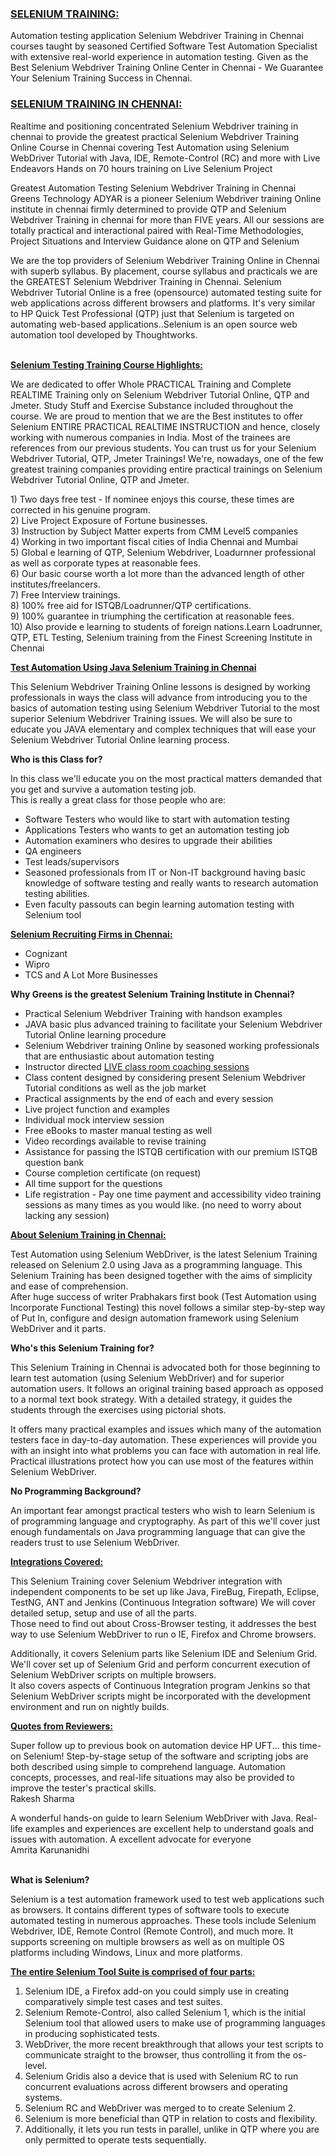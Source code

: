 <h3><u><strong>SELENIUM TRAINING:</strong></u></h3>

<p>Automation testing application Selenium Webdriver Training in Chennai courses taught by seasoned Certified Software Test Automation Specialist with extensive real-world experience in automation testing. Given as the Best Selenium Webdriver Training Online Center in Chennai - We Guarantee Your Selenium Training Success in Chennai.</p>

<h3><u><strong>SELENIUM TRAINING IN CHENNAI:</strong></u></h3>

<p>Realtime and positioning concentrated Selenium Webdriver training in chennai to provide the greatest practical Selenium Webdriver Training Online Course in Chennai covering Test Automation using Selenium WebDriver Tutorial with Java, IDE, Remote-Control (RC) and more with Live Endeavors Hands on 70 hours training on Live Selenium Project</p>

<p>Greatest Automation Testing Selenium Webdriver Training in Chennai<br />
Greens Technology ADYAR is a pioneer Selenium Webdriver training Online institute in chennai firmly determined to provide QTP and Selenium Webdriver Training in chennai for more than FIVE years. All our sessions are totally practical and interactional paired with Real-Time Methodologies, Project Situations and Interview Guidance alone on QTP and Selenium</p>

<p>We are the top providers of Selenium Webdriver Training Online in Chennai with superb syllabus. By placement, course syllabus and practicals we are the GREATEST Selenium Webdriver Training in Chennai. Selenium Webdriver Tutorial Online&nbsp;is a free (opensource) automated testing suite for web applications across different browsers and platforms. It&#39;s very similar to HP Quick Test Professional (QTP) just that Selenium is targeted on automating web-based applications..Selenium is an open source web automation tool developed by Thoughtworks.</p>

<p><br />
<u><strong>Selenium Testing Training Course Highlights:</strong></u></p>

<p>We are dedicated to offer Whole PRACTICAL Training and Complete REALTIME Training only on Selenium Webdriver Tutorial Online, QTP and Jmeter. Study Stuff and Exercise Substance included throughout the course. We are proud to mention that we are the Best institutes to offer Selenium ENTIRE PRACTICAL REALTIME INSTRUCTION and hence, closely working with numerous companies in India.&nbsp;Most of the trainees are references from our previous students. You can trust us for your Selenium Webdriver Tutorial, QTP, Jmeter Trainings! We&#39;re, nowadays, one of the few greatest training companies providing entire practical trainings on Selenium Webdriver Tutorial Online, QTP and Jmeter.</p>

<p>1) Two days free test - If nominee enjoys this course, these times are corrected in his genuine program.<br />
2) Live Project Exposure of Fortune businesses.<br />
3) Instruction by Subject Matter experts from CMM Level5 companies<br />
4) Working in two important fiscal cities of India Chennai and Mumbai<br />
5) Global e learning of QTP, Selenium Webdriver, Loadurnner professional as well as corporate types at reasonable fees.<br />
6) Our basic course worth a lot more than the advanced length of other institutes/freelancers.<br />
7) Free Interview trainings.<br />
8) 100% free aid for ISTQB/Loadrunner/QTP certifications.<br />
9) 100% guarantee in triumphing the certification at reasonable fees.<br />
10) Also provide e learning to students of foreign nations.Learn Loadrunner, QTP, ETL Testing, Selenium training from the Finest Screening Institute in Chennai</p>

<p><u><strong>Test Automation Using Java Selenium Training in Chennai</strong></u></p>

<p>This Selenium Webdriver Training Online&nbsp;lessons is designed by working professionals in ways the class will advance from introducing you to the basics of automation testing using Selenium Webdriver Tutorial&nbsp;to the most superior Selenium Webdriver Training issues. We will also be sure to educate you JAVA elementary and complex techniques that will ease your Selenium Webdriver Tutorial Online learning process.</p>

<p><strong>Who is this Class for?</strong></p>

<p>In this class we&#39;ll educate you on the most practical matters demanded that you get and survive a automation testing job.<br />
This is really a great class for those people who are:</p>

<ul>
	<li>Software Testers who would like to start with automation testing</li>
	<li>Applications Testers who wants to get an automation testing job</li>
	<li>Automation examiners who desires to upgrade their abilities</li>
	<li>QA engineers</li>
	<li>Test leads/supervisors</li>
	<li>Seasoned professionals from IT or Non-IT background having basic knowledge of software testing and really wants to research automation testing abilities.</li>
	<li>Even faculty passouts can begin learning automation testing with Selenium tool</li>
</ul>

<p><u><strong>Selenium Recruiting Firms in Chennai:</strong></u></p>

<ul>
	<li>Cognizant</li>
	<li>Wipro</li>
	<li>TCS and A Lot More Businesses</li>
</ul>

<p><strong>Why Greens is the greatest Selenium Training Institute in Chennai?</strong></p>

<ul>
	<li>Practical Selenium Webdriver Training with handson examples</li>
	<li>JAVA basic plus advanced training to facilitate your Selenium Webdriver Tutorial Online learning procedure</li>
	<li>Selenium Webdriver&nbsp;training Online&nbsp;by seasoned working professionals that are enthusiastic about automation testing</li>
	<li>Instructor directed <a href="http://seleniumtrainingcourse.com/selenium-training-course/" target="_blank">LIVE class room coaching sessions</a></li>
	<li>Class content designed by considering present Selenium Webdriver Tutorial&nbsp;conditions as well as the job market</li>
	<li>Practical assignments by the end of each and every session</li>
	<li>Live project function and examples</li>
	<li>Individual mock interview session</li>
	<li>Free eBooks to master manual testing as well</li>
	<li>Video recordings available to revise training</li>
	<li>Assistance for passing the ISTQB certification with our premium ISTQB question bank</li>
	<li>Course completion certificate (on request)</li>
	<li>All time support for the questions</li>
	<li>Life registration - Pay one time payment and accessibility video training sessions as many times as you would like. (no need to worry about lacking any session)</li>
</ul>

<p><u><strong>About Selenium Training in Chennai:</strong></u></p>

<p>Test Automation using Selenium WebDriver, is the latest Selenium Training released on Selenium 2.0 using Java as a programming language. This Selenium Training has been designed together with the aims of simplicity and ease of comprehension.<br />
After huge success of writer Prabhakars first book (Test Automation using Incorporate Functional Testing) this novel follows a similar step-by-step way of Put In, configure and design automation framework using Selenium WebDriver and it parts.</p>

<p><strong>Who&#39;s this Selenium Training for?</strong></p>

<p>This Selenium Training in Chennai is advocated both for those beginning to learn test automation (using Selenium WebDriver) and for superior automation users. It follows an original training based approach as opposed to a normal text book strategy. With a detailed strategy, it guides the students through the exercises using pictorial shots.</p>

<p>It offers many practical examples and issues which many of the automation testers face in day-to-day automation. These experiences will provide you with an insight into what problems you can face with automation in real life. Practical illustrations protect how you can use most of the features within Selenium WebDriver.</p>

<p><strong>No Programming Background?</strong></p>

<p>An important fear amongst practical testers who wish to learn Selenium is of programming language and cryptography. As part of this we&#39;ll cover just enough fundamentals on Java programming language that can give the readers trust to use Selenium WebDriver.</p>

<p><u><strong>Integrations Covered:</strong></u></p>

<p>This Selenium Training cover Selenium Webdriver integration with independent components to be set up like Java, FireBug, Firepath, Eclipse, TestNG, ANT and Jenkins (Continuous Integration software) We will cover detailed setup, setup and use of all the parts.<br />
Those need to find out about Cross-Browser testing, it addresses the best way to use Selenium WebDriver to run o IE, Firefox and Chrome browsers.</p>

<p>Additionally, it covers Selenium parts like Selenium IDE and Selenium Grid. We&#39;ll cover set up of Selenium Grid and perform concurrent execution of Selenium WebDriver scripts on multiple browsers.<br />
It also covers aspects of Continuous Integration program Jenkins so that Selenium WebDriver scripts might be incorporated with the development environment and run on nightly builds.</p>

<p><u><strong>Quotes from Reviewers:</strong></u></p>

<p>Super follow up to previous book on automation device HP UFT... this time-on Selenium! Step-by-stage setup of the software and scripting jobs are both described using simple to comprehend language. Automation concepts, processes, and real-life situations may also be provided to improve the tester&#39;s practical skills.<br />
Rakesh Sharma</p>

<p>A wonderful hands-on guide to learn Selenium WebDriver with Java. Real-life examples and experiences are excellent help to understand goals and issues with automation. A excellent advocate for everyone<br />
Amrita Karunanidhi</p>

<p><br />
<strong>What is Selenium?</strong></p>

<p>Selenium is a test automation framework used to test web applications such as browsers. It contains different types of software tools to execute automated testing in numerous approaches. These tools include Selenium Webdriver, IDE, Remote Control (Remote Control), and much more. It supports screening on multiple browsers as well as on multiple OS platforms including Windows, Linux and more platforms.</p>

<p><u><strong>The entire Selenium Tool Suite is comprised of four parts:</strong></u></p>

<ol>
	<li>Selenium IDE, a Firefox add-on you could simply use in creating comparatively simple test cases and test suites.</li>
	<li>Selenium Remote-Control, also called Selenium 1, which is the initial Selenium tool that allowed users to make use of programming languages in producing sophisticated tests.</li>
	<li>WebDriver, the more recent breakthrough that allows your test scripts to communicate straight to the browser, thus controlling it from the os-level.</li>
	<li>Selenium Gridis also a device that is used with Selenium RC to run concurrent evaluations across different browsers and operating systems.</li>
	<li>Selenium RC and WebDriver was merged to to create Selenium 2.</li>
	<li>Selenium is more beneficial than QTP in relation to costs and flexibility.</li>
	<li>Additionally, it lets you run tests in parallel, unlike in QTP where you are only permitted to operate tests sequentially.</li>
</ol>

<p>&nbsp;</p>
